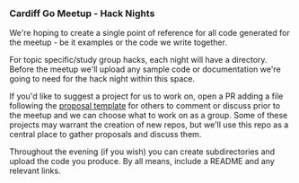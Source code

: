 ### Cardiff Go Meetup - Hack Nights

We're hoping to create a single point of reference for all code generated for the meetup - be it examples or the code we write together.

For topic specific/study group hacks, each night will have a directory. Before the meetup we'll upload any sample code or documentation we're going to need for the hack night within this space.

If you'd like to suggest a project for us to work on, open a PR adding a file following the [proposal template](project-ideas/TEMPLATE.md) for others to comment or discuss prior to the meetup and we can choose what to work on as a group. Some of these projects may warrant the creation of new repos, but we'll use this repo as a central place to gather proposals and discuss them.

Throughout the evening (if you wish) you can create subdirectories and upload the code you produce. By all means, include a README and any relevant links.
